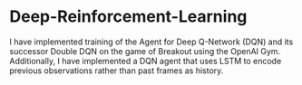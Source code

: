 # Deep-Reinforcement-Learning

I have implemented training of the Agent for Deep Q-Network (DQN) and its successor Double DQN on the game of Breakout using the OpenAI Gym. Additionally, I have implemented a DQN agent that uses LSTM to encode previous observations rather than past frames as history. 
